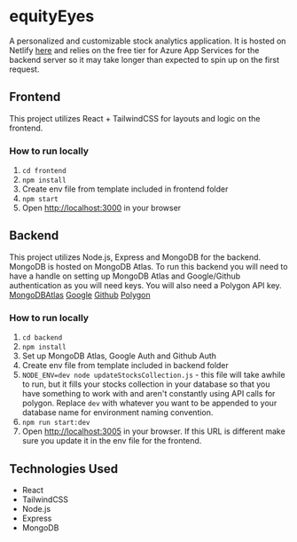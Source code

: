 # equityEyes

A personalized and customizable stock analytics application. It is hosted on Netlify [here](https://equityeyes.netlify.app) and relies on the free tier for Azure App Services for the backend server so it may take longer than expected to spin up on the first request.

## Frontend

This project utilizes React + TailwindCSS for layouts and logic on the frontend.

### How to run locally

1. `cd frontend`
2. `npm install`
3. Create env file from template included in frontend folder
4. `npm start`
5. Open [http://localhost:3000](http://localhost:3000) in your browser

## Backend

This project utilizes Node.js, Express and MongoDB for the backend. MongoDB is hosted on MongoDB Atlas. To run this backend you will need to have a handle on setting up MongoDB Atlas and Google/Github authentication as you will need keys. You will also need a Polygon API key.
[MongoDBAtlas](https://www.mongodb.com/docs/atlas/getting-started/)
[Google](https://developers.google.com/identity/gsi/web/guides/get-google-api-clientid)
[Github](https://docs.github.com/en/apps/oauth-apps/building-oauth-apps/creating-an-oauth-app)
[Polygon](https://polygon.io/stocks)

### How to run locally

1. `cd backend`
2. `npm install`
3. Set up MongoDB Atlas, Google Auth and Github Auth
4. Create env file from template included in backend folder
5. `NODE_ENV=dev node updateStocksCollection.js` - this file will take awhile to run, but it fills your stocks collection in your database so that you have something to work with and aren't constantly using API calls for polygon. Replace `dev` with whatever you want to be appended to your database name for environment naming convention.
6. `npm run start:dev`
7. Open [http://localhost:3005](http://localhost:3005) in your browser. If this URL is different make sure you update it in the env file for the frontend.

## Technologies Used

- React
- TailwindCSS
- Node.js
- Express
- MongoDB
